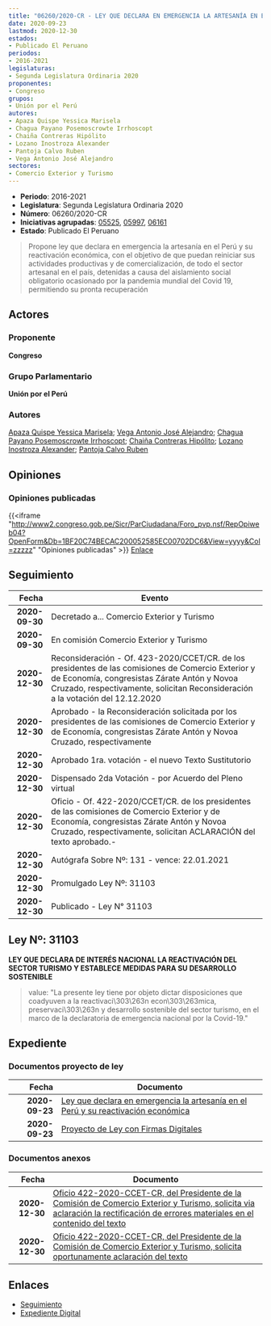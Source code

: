 ```yaml
---
title: "06260/2020-CR - LEY QUE DECLARA EN EMERGENCIA LA ARTESANÍA EN EL PERÚ Y SU REACTIVACIÓN ECONÓMICA"
date: 2020-09-23
lastmod: 2020-12-30
estados:
- Publicado El Peruano
periodos:
- 2016-2021
legislaturas:
- Segunda Legislatura Ordinaria 2020
proponentes:
- Congreso
grupos:
- Unión por el Perú
autores:
- Apaza Quispe Yessica Marisela
- Chagua Payano Posemoscrowte Irrhoscopt
- Chaiña Contreras Hipólito
- Lozano Inostroza Alexander
- Pantoja Calvo Ruben
- Vega Antonio José Alejandro
sectores:
- Comercio Exterior y Turismo
---
```

- **Periodo**: 2016-2021
- **Legislatura**: Segunda Legislatura Ordinaria 2020
- **Número**: 06260/2020-CR
- **Iniciativas agrupadas**: [05525](../../05500/05525), [05997](../../05900/05997), [06161](../../06100/06161)
- **Estado**: Publicado El Peruano

> Propone ley que declara en emergencia la artesanía en el Perú y su reactivación económica, con el objetivo de que puedan reiniciar sus actividades productivas y de comercialización, de todo el sector artesanal en el país, detenidas a causa del aislamiento social obligatorio ocasionado por la pandemia mundial del Covid 19, permitiendo su pronta recuperación


## Actores

### Proponente

**Congreso**

### Grupo Parlamentario

**Unión por el Perú**

### Autores

[Apaza Quispe Yessica Marisela](mailto:mailto:yapaza@congreso.gob.pe); [Vega Antonio José Alejandro](mailto:mailto:jvegaa@congreso.gob.pe); [Chagua Payano Posemoscrowte Irrhoscopt](mailto:mailto:pchagua@congreso.gob.pe); [Chaiña Contreras Hipólito](mailto:mailto:hchaina@congreso.gob.pe); [Lozano Inostroza Alexander](mailto:mailto:alozano@congreso.gob.pe); [Pantoja Calvo Ruben](mailto:mailto:rpantoja@congreso.gob.pe)

## Opiniones

### Opiniones publicadas

{{<iframe "http://www2.congreso.gob.pe/Sicr/ParCiudadana/Foro_pvp.nsf/RepOpiweb04?OpenForm&Db=1BF20C74BECAC200052585EC00702DC6&View=yyyy&Col=zzzzz" "Opiniones publicadas" >}}
[Enlace](http://www2.congreso.gob.pe/Sicr/ParCiudadana/Foro_pvp.nsf/RepOpiweb04?OpenForm&Db=1BF20C74BECAC200052585EC00702DC6&View=yyyy&Col=zzzzz)


## Seguimiento

| Fecha | Evento |
|------:|--------|
| **2020-09-30** | Decretado a... Comercio Exterior y Turismo |
| **2020-09-30** | En comisión Comercio Exterior y Turismo |
| **2020-12-30** | Reconsideración - Of. 423-2020/CCET/CR. de los presidentes de las comisiones de Comercio Exterior y de Economía, congresistas Zárate Antón y Novoa Cruzado, respectivamente, solicitan Reconsideración a la votación del 12.12.2020 |
| **2020-12-30** | Aprobado - la Reconsideración solicitada por los presidentes de las comisiones de Comercio Exterior y de Economía, congresistas Zárate Antón y Novoa Cruzado, respectivamente |
| **2020-12-30** | Aprobado 1ra. votación - el nuevo Texto Sustitutorio |
| **2020-12-30** | Dispensado 2da Votación - por Acuerdo del Pleno virtual |
| **2020-12-30** | Oficio - Of. 422-2020/CCET/CR. de los presidentes de las comisiones de Comercio Exterior y de Economía, congresistas Zárate Antón y Novoa Cruzado, respectivamente, solicitan ACLARACIÓN del texto aprobado.- |
| **2020-12-30** | Autógrafa Sobre Nº: 131 - vence: 22.01.2021 |
| **2020-12-30** | Promulgado Ley Nº: 31103 |
| **2020-12-30** | Publicado - Ley N° 31103 |

## Ley Nº: 31103

**LEY QUE DECLARA DE INTERÉS NACIONAL LA REACTIVACIÓN DEL SECTOR TURISMO Y ESTABLECE MEDIDAS PARA SU DESARROLLO SOSTENIBLE**

> value: "La presente ley tiene por objeto dictar disposiciones que coadyuven a la reactivaci\303\263n econ\303\263mica, preservaci\303\263n y desarrollo sostenible del sector turismo, en el marco de la declaratoria de emergencia nacional por la Covid-19."


## Expediente

### Documentos proyecto de ley

| Fecha | Documento |
|------:|-----------|
| **2020-09-23** | [Ley que declara en emergencia la artesanía en el Perú y su reactivación económica](http://www.leyes.congreso.gob.pe/Documentos/2016_2021/Proyectos_de_Ley_y_de_Resoluciones_Legislativas/PL06260-20200923.pdf) |
| **2020-09-23** | [Proyecto de Ley con Firmas Digitales](http://www.leyes.congreso.gob.pe/Documentos/2016_2021/Proyectos_de_Ley_y_de_Resoluciones_Legislativas/Proyectos_Firmas_digitales/PL06260.pdf) |

### Documentos anexos

| Fecha | Documento |
|------:|-----------|
| **2020-12-30** | [Oficio 422-2020-CCET-CR, del Presidente de la Comisión de Comercio Exterior y Turismo, solicita via aclaración la rectificación de errores materiales en el contenido del texto](http://www.leyes.congreso.gob.pe/Documentos/2016_2021/Oficios/Comisiones_Ordinarias/OFICIO-422-2020-CCET-CR-.pdf) |
| **2020-12-30** | [Oficio 422-2020-CCET-CR, del Presidente de la Comisión de Comercio Exterior y Turismo, solicita oportunamente aclaración del texto](http://www.leyes.congreso.gob.pe/Documentos/2016_2021/Oficios/Comisiones_Ordinarias/OFICIO-422-2020-CCET-CR.pdf) |

## Enlaces

- [Seguimiento](http://www2.congreso.gob.pe/Sicr/TraDocEstProc/CLProLey2016.nsf/f7fff46988ca05b1052578e100829cc7/e1aa374533dbc5dc052585ec007173e9?OpenDocument)
- [Expediente Digital](http://www2.congreso.gob.pe/Sicr/TraDocEstProc/Expvirt_2011.nsf/visbusqptramdoc1621/06260?opendocument)

